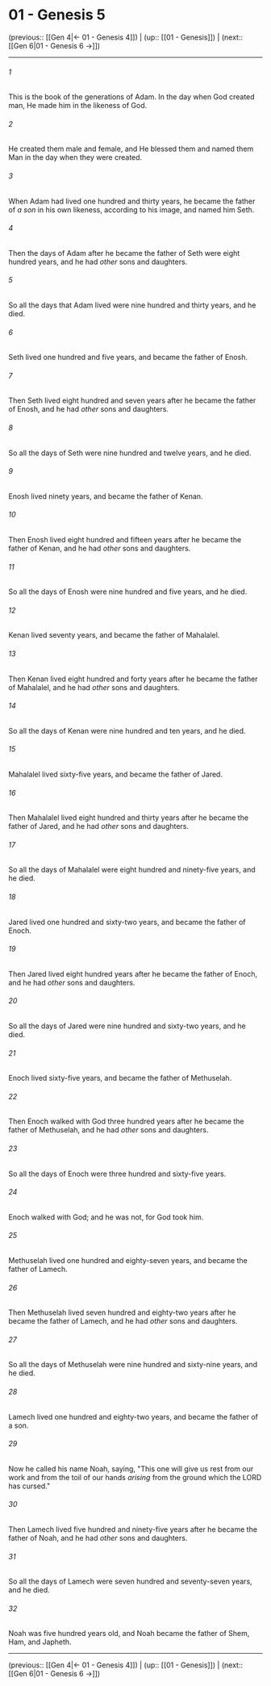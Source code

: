 # 01 - Genesis 5

(previous:: [[Gen 4|← 01 - Genesis 4]]) | (up:: [[01 - Genesis]]) | (next:: [[Gen 6|01 - Genesis 6 →]])

***


###### 1 
This is the book of the generations of Adam. In the day when God created man, He made him in the likeness of God. 

###### 2 
He created them male and female, and He blessed them and named them Man in the day when they were created. 

###### 3 
When Adam had lived one hundred and thirty years, he became the father of _a son_ in his own likeness, according to his image, and named him Seth. 

###### 4 
Then the days of Adam after he became the father of Seth were eight hundred years, and he had _other_ sons and daughters. 

###### 5 
So all the days that Adam lived were nine hundred and thirty years, and he died. 

###### 6 
Seth lived one hundred and five years, and became the father of Enosh. 

###### 7 
Then Seth lived eight hundred and seven years after he became the father of Enosh, and he had _other_ sons and daughters. 

###### 8 
So all the days of Seth were nine hundred and twelve years, and he died. 

###### 9 
Enosh lived ninety years, and became the father of Kenan. 

###### 10 
Then Enosh lived eight hundred and fifteen years after he became the father of Kenan, and he had _other_ sons and daughters. 

###### 11 
So all the days of Enosh were nine hundred and five years, and he died. 

###### 12 
Kenan lived seventy years, and became the father of Mahalalel. 

###### 13 
Then Kenan lived eight hundred and forty years after he became the father of Mahalalel, and he had _other_ sons and daughters. 

###### 14 
So all the days of Kenan were nine hundred and ten years, and he died. 

###### 15 
Mahalalel lived sixty-five years, and became the father of Jared. 

###### 16 
Then Mahalalel lived eight hundred and thirty years after he became the father of Jared, and he had _other_ sons and daughters. 

###### 17 
So all the days of Mahalalel were eight hundred and ninety-five years, and he died. 

###### 18 
Jared lived one hundred and sixty-two years, and became the father of Enoch. 

###### 19 
Then Jared lived eight hundred years after he became the father of Enoch, and he had _other_ sons and daughters. 

###### 20 
So all the days of Jared were nine hundred and sixty-two years, and he died. 

###### 21 
Enoch lived sixty-five years, and became the father of Methuselah. 

###### 22 
Then Enoch walked with God three hundred years after he became the father of Methuselah, and he had _other_ sons and daughters. 

###### 23 
So all the days of Enoch were three hundred and sixty-five years. 

###### 24 
Enoch walked with God; and he was not, for God took him. 

###### 25 
Methuselah lived one hundred and eighty-seven years, and became the father of Lamech. 

###### 26 
Then Methuselah lived seven hundred and eighty-two years after he became the father of Lamech, and he had _other_ sons and daughters. 

###### 27 
So all the days of Methuselah were nine hundred and sixty-nine years, and he died. 

###### 28 
Lamech lived one hundred and eighty-two years, and became the father of a son. 

###### 29 
Now he called his name Noah, saying, "This one will give us rest from our work and from the toil of our hands _arising_ from the ground which the LORD has cursed." 

###### 30 
Then Lamech lived five hundred and ninety-five years after he became the father of Noah, and he had _other_ sons and daughters. 

###### 31 
So all the days of Lamech were seven hundred and seventy-seven years, and he died. 

###### 32 
Noah was five hundred years old, and Noah became the father of Shem, Ham, and Japheth.

***

(previous:: [[Gen 4|← 01 - Genesis 4]]) | (up:: [[01 - Genesis]]) | (next:: [[Gen 6|01 - Genesis 6 →]])
